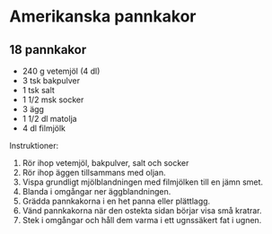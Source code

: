Amerikanska pannkakor
=====================

18 pannkakor
------------

-	240 g vetemjöl (4 dl)
-	3 tsk bakpulver
-	1 tsk salt
-	1 1/2 msk socker
-	3 ägg
-	1 1/2 dl matolja
-	4 dl filmjölk

Instruktioner:

1.	Rör ihop vetemjöl, bakpulver, salt och socker
2.	Rör ihop äggen tillsammans med oljan.
3.	Vispa grundligt mjölblandningen med filmjölken till en jämn smet.
4.	Blanda i omgångar ner äggblandningen.
5.	Grädda pannkakorna i en het panna eller plättlagg.
6.	Vänd pannkakorna när den ostekta sidan börjar visa små kratrar.
7.	Stek i omgångar och håll dem varma i ett ugnssäkert fat i ugnen.
